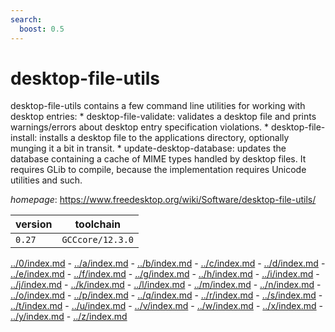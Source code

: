 ```yaml
---
search:
  boost: 0.5
---
```

# desktop-file-utils

desktop-file-utils contains a few command line utilities for working with desktop entries:   * desktop-file-validate: validates a desktop file and prints warnings/errors about desktop entry specification     violations.   * desktop-file-install: installs a desktop file to the applications directory, optionally munging it a bit in transit.   * update-desktop-database: updates the database containing a cache of MIME types handled by desktop files. It requires     GLib to compile, because the implementation requires Unicode utilities and such.

*homepage*: <https://www.freedesktop.org/wiki/Software/desktop-file-utils/>

version | toolchain
--------|----------
``0.27`` | ``GCCcore/12.3.0``

[../0/index.md](0) - [../a/index.md](a) - [../b/index.md](b) - [../c/index.md](c) - [../d/index.md](d) - [../e/index.md](e) - [../f/index.md](f) - [../g/index.md](g) - [../h/index.md](h) - [../i/index.md](i) - [../j/index.md](j) - [../k/index.md](k) - [../l/index.md](l) - [../m/index.md](m) - [../n/index.md](n) - [../o/index.md](o) - [../p/index.md](p) - [../q/index.md](q) - [../r/index.md](r) - [../s/index.md](s) - [../t/index.md](t) - [../u/index.md](u) - [../v/index.md](v) - [../w/index.md](w) - [../x/index.md](x) - [../y/index.md](y) - [../z/index.md](z)

